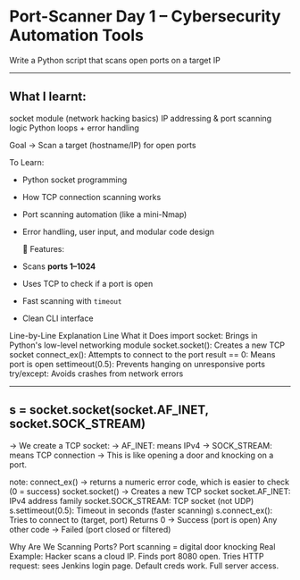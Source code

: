 # Port-Scanner   Day 1 – Cybersecurity Automation Tools

Write a Python script that scans open ports on a target IP

------------------------------
What I learnt:
------------------------------
socket module (network hacking basics)
IP addressing & port scanning logic
Python loops + error handling

Goal -> Scan a target (hostname/IP) for open ports

To Learn: 
- Python socket programming
- How TCP connection scanning works
- Port scanning automation (like a mini-Nmap)
- Error handling, user input, and modular code design

  🔧 Features:
- Scans **ports 1–1024**
- Uses TCP to check if a port is open
- Fast scanning with `timeout`
- Clean CLI interface

Line-by-Line Explanation
Line	            What it Does
import socket: 	  Brings in Python's low-level networking module
socket.socket(): 	Creates a new TCP socket
connect_ex():     Attempts to connect to the port
result == 0:     	Means port is open
settimeout(0.5): 	Prevents hanging on unresponsive ports
try/except: 	    Avoids crashes from network errors

----------------------------------------------------  
s = socket.socket(socket.AF_INET, socket.SOCK_STREAM)
-----------------------------------------------------
-> We create a TCP socket:
-> AF_INET: means IPv4
-> SOCK_STREAM: means TCP connection
-> This is like opening a door and knocking on a port.

note:
connect_ex() -> returns a numeric error code, which is easier to check (0 = success)
socket.socket() -> Creates a new TCP socket
socket.AF_INET: IPv4 address family
socket.SOCK_STREAM: TCP socket (not UDP)
s.settimeout(0.5): Timeout in seconds (faster scanning)
s.connect_ex(): Tries to connect to (target, port)
Returns 0 → Success (port is open)
Any other code → Failed (port closed or filtered)

Why Are We Scanning Ports?
Port scanning = digital door knocking
Real Example:
Hacker scans a cloud IP. Finds port 8080 open.
Tries HTTP request: sees Jenkins login page.
Default creds work. Full server access.

